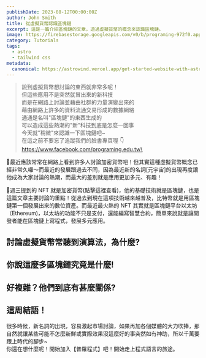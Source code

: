 ```yaml
---
publishDate: 2023-08-12T00:00:00Z
author: John Smith
title: 從虛擬貨幣認識區塊鏈
excerpt: 這是一篇介紹區塊鏈的文章，透過虛擬貨幣的概念來認識區塊鏈。
image: https://firebasestorage.googleapis.com/v0/b/programing-972f0.appspot.com/o/announcement%2FnD8cKba63hFYs87PZQMN%2F%E9%A6%96%E5%9C%96.jpg?alt=media&token=fe6690c7-3233-4401-a3d6-3cea3a506c68
category: Tutorials
tags:
  - astro
  - tailwind css
metadata:
  canonical: https://astrowind.vercel.app/get-started-website-with-astro-tailwind-css
---
```


> 說到虛擬貨幣想討論的東西就非常多呢！\
> 但這些應用不是突然就冒出來的新科技\
> 而是在網路上討論並藉由社群的力量演變出來的\
> 藉由網路上許多的資料流通交易形成的數據網絡\
> 通通是名叫"區塊鏈"的東西生成的\
> 可以造成這些熱潮的"新"科技到底是怎麼一回事\
> 今天就"稍微"來認識一下區塊鏈吧~\
> 在這之前不要忘了追蹤我們的臉書專頁喔 👇\
> https://www.facebook.com/programing.edu.tw\

📌最近應該常常在網路上看到許多人討論加密貨幣吧！但其實這種虛擬貨幣概念已經非常久囉～而最近的發展跟過去不同，因為最近新的名詞[元宇宙]的出現再度讓他成為大家討論的熱潮，而最大的差別就是應用更加多元、有趣！

📌週三提到的 NFT 就是加密貨幣(點擊這裡查看)，他的基礎技術就是區塊鏈，也是這篇文章主要討論的重點！從過去到現在這項技術越來越普及，比特幣就是用區塊鏈第一個發展出來的數位資產。而最近最火熱的 NFT 其實就是區塊鏈平台以太坊（Ethereum)，以太坊的功能不只是支付，還能編寫智慧合約，簡單來說就是讓開發者能在區塊鏈上寫程式，發展多元應用。

## 討論虛擬貨幣常聽到演算法，為什麼?

## 你說這麼多區塊鏈究竟是什麼!

## 好複雜？他們到底有甚麼關係?

## 這周結語！

很多時候，新名詞的出現，容易激起市場討論，如果再加各個媒體的大力吹捧，那自然就讓某些可能不怎麼新鮮或實際效果沒這麼好的事突然如有神助，所以千萬要跟上時代的腳步~\
你還在想什麼呢！開始加入【普羅程式】吧！開始走上程式語言的旅途。
